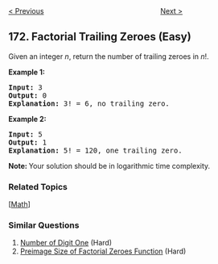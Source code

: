 <!--|This file generated by command(leetcode description); DO NOT EDIT.    |-->
<!--+----------------------------------------------------------------------+-->
<!--|@author    openset <openset.wang@gmail.com>                           |-->
<!--|@link      https://github.com/openset                                 |-->
<!--|@home      https://github.com/openset/leetcode                        |-->
<!--+----------------------------------------------------------------------+-->

[< Previous](https://github.com/openset/leetcode/tree/master/problems/excel-sheet-column-number "Excel Sheet Column Number")
　　　　　　　　　　　　　　　　
[Next >](https://github.com/openset/leetcode/tree/master/problems/binary-search-tree-iterator "Binary Search Tree Iterator")

## 172. Factorial Trailing Zeroes (Easy)

<p>Given an integer <i>n</i>, return the number of trailing zeroes in <i>n</i>!.</p>

<p><strong>Example 1:</strong></p>

<pre>
<strong>Input:</strong> 3
<strong>Output:</strong> 0
<strong>Explanation:</strong>&nbsp;3! = 6, no trailing zero.</pre>

<p><strong>Example 2:</strong></p>

<pre>
<strong>Input:</strong> 5
<strong>Output:</strong> 1
<strong>Explanation:</strong>&nbsp;5! = 120, one trailing zero.</pre>

<p><b>Note: </b>Your solution should be in logarithmic time complexity.</p>

### Related Topics
  [[Math](https://github.com/openset/leetcode/tree/master/tag/math/README.md)]

### Similar Questions
  1. [Number of Digit One](https://github.com/openset/leetcode/tree/master/problems/number-of-digit-one) (Hard)
  1. [Preimage Size of Factorial Zeroes Function](https://github.com/openset/leetcode/tree/master/problems/preimage-size-of-factorial-zeroes-function) (Hard)
